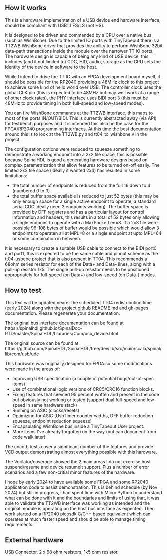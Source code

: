 <!---

This file is used to generate your project datasheet. Please fill in the information below and delete any unused
sections.

You can also include images in this folder and reference them in the markdown. Each image must be less than
512 kb in size, and the combined size of all images must be less than 1 MB.
-->

## How it works

This is a hardware implementation of a USB device end hardware interface, should be compliant with USB1.1 FS/LS (not HS).

It is designed to be driven and commanded by a CPU over a native bus (such as WishBone).  Due to the limited IO ports with
TinyTapeout there is a TT2WB WishBone driver that provides the ability to perform WishBone 32bit data-path transactions
inside the module over the narrower TT IO ports.  The hardware design is capable of being any kind of USB device, this
includes (and it not limited to) CDC, HID, audio, storage as the CPU sets the identity of the device in software to the host.

While I intend to drive the TT IC with an FPGA development board myself, it should be possible for the RP2040 providing a 48MHz clock
to this project to achieve some kind of hello world over USB.
The controller clock uses the global CLK pin (this is expected to be 48MHz but may well work at a range of other clock rates), the
PHY interface uses BIDI port 3 (this must be 48MHz to provide timing in both full-speed and low-speed modes).

You can fire WishBone commands at the TT2WB interface, this maps to most of the ports IN/OUT/BIDI.
This is currently abstracted away (via API) for testbench purposes and it is intended this also be the case for the FPGA/RP2040
programming interfaces.  At this time the best documentation around this is to look at the TT2WB.py and tt04_to_wishbone.v
in the project.

The configuration options were reduced to squeeze something to demonstrate a working endpoint into a 2x2 tile space,
this is possible because SpinalHDL is good a generating hardware designs based on complex parametrization that allow
features to be turned on-off easily.
The limited 2x2 tile space (ideally it wanted 2x4) has resulted in some limitations:
* the total number of endpoints is reduced from the full 16 down to 4 (numbered 0 to 3)
* the total buffer space available is reduced to just 52 bytes (this may be only enough space for a single active endpoint to operate,
a standard serial CDC ideally need 3 endpoints working).  The buffer space is provided by DFF registers and has a particular layout for
control information and headers, this results in a total of 52 bytes only allowing a single endpoint to operate with a MaxPacketLen=8.
If a 2x3 tile were possible 96-108 bytes of buffer would be possible which would allow 3 endpoints to operaten all at MPL=8 or a
single endpoint at upto MPL=64 or some combination in between.

It is necessary to create a suitable USB cable to connect to the BIDI port0 and port1, this is expected to be the same cable
and pinout scheme as the tt04-usbcbc project that is also present in TT04.  This recommends a 68ohm series resistor for each of
the Data+ and Data- lines, along with a pull-up resistor 1k5.  The single pull-up resistor needs to be positioned appropriately for
full-speed (on Data+) and low-speed (on Data-) modes.

## How to test

This text will be updated nearer the scheduled TT04 redistribution time (early 2024) along with the project github
README.md and gh-pages documentation.  Please regenerate your documentation.

The original bus interface documentation can be found at https\://spinalhdl.github.io/SpinalDoc-RTD/master/SpinalHDL/Libraries/Com/usb_device.html

The original source can be found at https\://github.com/SpinalHDL/SpinalHDL/tree/dev/lib/src/main/scala/spinal/lib/com/usb/udc

This hardware was originally designed for FPGA so some modifications were made in the areas of\:
* Improving USB specification (a couple of potential bugs/out-of-spec items)
* Use of combinational logic versions of CRC5/CRC16 function blocks.
* Fixing features that seemed 95 percent written and present in the code but obviously not working or tested (support
dual full-speed and low-speed in same hardware stack)
* Running on ASIC (clocks/resets)
* Optimizing for ASIC (UsbTimer counter widths, DFF buffer reduction squeeze, endpoint reduction squeeze)
* Encapsulating WishBone bus inside a TinyTapeout User project.
* More items I've already forgotten on the way (but can document from code walk later)

The cocotb tests cover a significant number of the features and provide VCD output demonstrating almost everything possible with this hardware.

The Verilator/coverage showed the 2 main areas I do not exercise host suspend/resume and device resumeIt support.
Plus a number of error scenarios and a few non-critial minor features of the hardware.

I hope by early 2024 to have available some FPGA and some RP2040 application code to assist demonstration. 
This is behind schedule (by Nov 2024) but still in progress, I had spent time with Micro Python to
understand what can be done with it and the boundaries and limits of using that, it was able to
validate the TT2WB interface was working as intended and the original module is operating on the
host bus interface as expected.  Then work started on a RP2040 picosdk C/C++ based equivalent
which can operates at much faster speed and should be able to manage timing requirements.


## External hardware

USB Connector, 2 x 68 ohm resistors, 1k5 ohm resistor.
